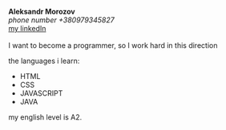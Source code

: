    **Aleksandr Morozov**\
   *phone number +380979345827*\
   [ my linkedIn](https://www.linkedin.com/in/%D0%B0%D0%BB%D0%B5%D0%BA%D1%81%D0%B0%D0%BD%D0%B4%D1%80-%D0%BC%D0%BE%D1%80%D0%BE%D0%B7%D0%BE%D0%B2-50480a138/?midToken=AQHepbtC5BYLwA&trk=eml-email_network_conversations_01-header-12-profile&trkEmail=eml-email_network_conversations_01-header-12-profile-null-9bf1w4%7Ekewo4a7h%7Ebj-null-neptune%2Fprofile%7Evanity%2Eview) \
   \
   I want to become a programmer, so I work hard in this direction
   
   
   
the languages i learn:
- HTML
- CSS
- JAVASCRIPT
- JAVA

my english level is A2.

